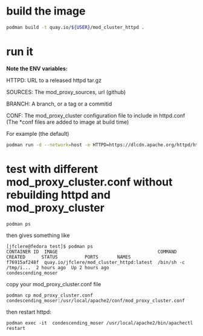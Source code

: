# build the image
```bash
podman build -t quay.io/${USER}/mod_cluster_httpd .
```

# run it
**Note the ENV variables:**

HTTPD: URL to a released httpd tar.gz

SOURCES: The mod_proxy_sources, url (github)

BRANCH: A branch, or a tag or a commitid

CONF: The mod_proxy_cluster configuration file to include in httpd.conf (The *conf files are added to image at build time)

For example (the default)
```bash
podman run -d --network=host -e HTTPD=https://dlcdn.apache.org/httpd/httpd-2.4.54.tar.gz -e SOURCES=https://github.com/modcluster/mod_proxy_cluster -e BRANCH=main -e CONF=https://raw.githubusercontent.com/modcluster/mod_proxy_cluster/main/test/native/httpd/mod_proxy_cluster.conf quay.io/${USER}/mod_cluster_httpd
```

# test with different mod_proxy_cluster.conf without rebuilding httpd and mod_proxy_cluster
```bash
podman ps
```
then gives something like
```
[jfclere@fedora test]$ podman ps
CONTAINER ID  IMAGE                                     COMMAND               CREATED      STATUS          PORTS       NAMES
f76915af248f  quay.io/jfclere/mod_cluster_httpd:latest  /bin/sh -c /tmp/i...  2 hours ago  Up 2 hours ago              condescending_moser
```
copy your mod_proxy_cluster.conf file
```
podman cp mod_proxy_cluster.conf condescending_moser:/usr/local/apache2/conf/mod_proxy_cluster.conf
```
then restart httpd:
```
podman exec -it  condescending_moser /usr/local/apache2/bin/apachectl restart
```
